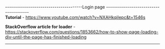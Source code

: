 ---------------------------------------Login page --------------------------------------- <br />
**Tutorial** - https://www.youtube.com/watch?v=NXAHkqiIepc&t=1546s <br />

**StackOverflow article for loader** - https://stackoverflow.com/questions/1853662/how-to-show-page-loading-div-until-the-page-has-finished-loading <br />

------------------------------------------------------------------------------------------
